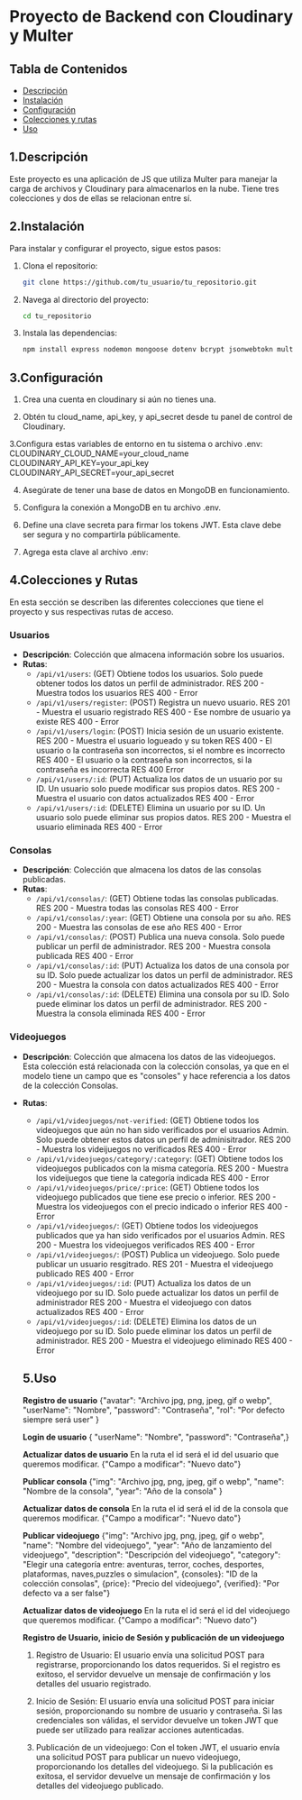 # Proyecto de Backend con Cloudinary y Multer

## Tabla de Contenidos

- [Descripción](#descripción)
- [Instalación](#instalación)
- [Configuración](#configuración)
- [Colecciones y rutas](#ColeccionesRutas)
- [Uso](#uso)

## 1.Descripción

Este proyecto es una aplicación de JS que utiliza Multer para manejar la carga de archivos y Cloudinary para almacenarlos en la nube. Tiene tres colecciones y dos de ellas se relacionan entre sí.

## 2.Instalación

Para instalar y configurar el proyecto, sigue estos pasos:

1. Clona el repositorio:
   ```bash
   git clone https://github.com/tu_usuario/tu_repositorio.git
   ```
2. Navega al directorio del proyecto:
   ```bash
   cd tu_repositorio
   ```
3. Instala las dependencias:

   ```bash
   npm install express nodemon mongoose dotenv bcrypt jsonwebtokn multer multer-storage-cloudinary cloudinary
   ```

## 3.Configuración

1. Crea una cuenta en cloudinary si aún no tienes una.

2. Obtén tu cloud_name, api_key, y api_secret desde tu panel de control de Cloudinary.

3.Configura estas variables de entorno en tu sistema o archivo .env:
CLOUDINARY_CLOUD_NAME=your_cloud_name
CLOUDINARY_API_KEY=your_api_key
CLOUDINARY_API_SECRET=your_api_secret

4. Asegúrate de tener una base de datos en MongoDB en funcionamiento.

5. Configura la conexión a MongoDB en tu archivo .env.

6. Define una clave secreta para firmar los tokens JWT. Esta clave debe ser segura y no compartirla públicamente.

7. Agrega esta clave al archivo .env:

## 4.Colecciones y Rutas

En esta sección se describen las diferentes colecciones que tiene el proyecto y sus respectivas rutas de acceso.

### Usuarios

- **Descripción**: Colección que almacena información sobre los usuarios.
- **Rutas**:
  - `/api/v1/users`: (GET) Obtiene todos los usuarios. Solo puede obtener todos los datos un perfil de administrador.
    RES 200 - Muestra todos los usuarios
    RES 400 - Error
  - `/api/v1/users/register`: (POST) Registra un nuevo usuario.
    RES 201 - Muestra el usuario registrado
    RES 400 - Ese nombre de usuario ya existe
    RES 400 - Error
  - `/api/v1/users/login`: (POST) Inicia sesión de un usuario existente.
    RES 200 - Muestra el usuario logueado y su token
    RES 400 - El usuario o la contraseña son incorrectos, si el nombre es incorrecto
    RES 400 - El usuario o la contraseña son incorrectos, si la contraseña es incorrecta
    RES 400 Error
  - `/api/v1/users/:id`: (PUT) Actualiza los datos de un usuario por su ID. Un usuario solo puede modificar sus propios datos.
    RES 200 - Muestra el usuario con datos actualizados
    RES 400 - Error
  - `/api/v1/users/:id`: (DELETE) Elimina un usuario por su ID. Un usuario solo puede eliminar sus propios datos.
    RES 200 - Muestra el usuario eliminada
    RES 400 - Error

### Consolas

- **Descripción**: Colección que almacena los datos de las consolas publicadas.
- **Rutas**:
  - `/api/v1/consolas/`: (GET) Obtiene todas las consolas publicadas.
    RES 200 - Muestra todas las consolas
    RES 400 - Error
  - `/api/v1/consolas/:year`: (GET) Obtiene una consola por su año.
    RES 200 - Muestra las consolas de ese año
    RES 400 - Error
  - `/api/v1/consolas/`: (POST) Publica una nueva consola. Solo puede publicar un perfil de administrador.
    RES 200 - Muestra consola publicada
    RES 400 - Error
  - `/api/v1/consolas/:id`: (PUT) Actualiza los datos de una consola por su ID. Solo puede actualizar los datos un perfil de administrador.
    RES 200 - Muestra la consola con datos actualizados
    RES 400 - Error
  - `/api/v1/consolas/:id`: (DELETE) Elimina una consola por su ID. Solo puede eliminar los datos un perfil de administrador.
    RES 200 - Muestra la consola eliminada
    RES 400 - Error

### Videojuegos

- **Descripción**: Colección que almacena los datos de las videojuegos. Esta colección está relacionada con la colección consolas, ya que en el modelo tiene un campo que es "consoles" y hace referencia a los datos de la colección Consolas.
- **Rutas**:

  - `/api/v1/videojuegos/not-verified`: (GET) Obtiene todos los videojuegos que aún no han sido verificados por el usuarios Admin. Solo puede obtener estos datos un perfil de adminisitrador.
    RES 200 - Muestra los videijuegos no verificados
    RES 400 - Error
  - `/api/v1/videojuegos/category/:category`: (GET) Obtiene todos los videojuegos publicados con la misma categoría.
    RES 200 - Muestra los videijuegos que tiene la categoría indicada
    RES 400 - Error
  - `/api/v1/videojuegos/price/:price`: (GET) Obtiene todos los videojuego publicados que tiene ese precio o inferior.
    RES 200 - Muestra los videojuegos con el precio indicado o inferior
    RES 400 - Error
  - `/api/v1/videojuegos/`: (GET) Obtiene todos los videojuegos publicados que ya han sido verificados por el usuarios Admin.
    RES 200 - Muestra los videojuegos verificados
    RES 400 - Error
  - `/api/v1/videojuegos/`: (POST) Publica un videojuego. Solo puede publicar un usuario resgitrado.
    RES 201 - Muestra el videojuego publicado
    RES 400 - Error
  - `/api/v1/videojuegos/:id`: (PUT) Actualiza los datos de un videojuego por su ID. Solo puede actualizar los datos un perfil de administrador
    RES 200 - Muestra el videojuego con datos actualizados
    RES 400 - Error
  - `/api/v1/videojuegos/:id`: (DELETE) Elimina los datos de un videojuego por su ID. Solo puede eliminar los datos un perfil de administrador.
    RES 200 - Muestra el videojuego eliminado
    RES 400 - Error

  ## 5.Uso

  **Registro de usuario**
  {"avatar": "Archivo jpg, png, jpeg, gif o webp",
  "userName": "Nombre",
  "password": "Contraseña",
  "rol": "Por defecto siempre será user"
  }

  **Login de usuario**
  { "userName": "Nombre",
  "password": "Contraseña",}

  **Actualizar datos de usuario**
  En la ruta el id será el id del usuario que queremos modificar.
  {"Campo a modificar": "Nuevo dato"}

  **Publicar consola**
  {"img": "Archivo jpg, png, jpeg, gif o webp",
  "name": "Nombre de la consola",
  "year": "Año de la consola"
  }

  **Actualizar datos de consola**
  En la ruta el id será el id de la consola que queremos modificar.
  {"Campo a modificar": "Nuevo dato"}

  **Publicar videojuego**
  {"img": "Archivo jpg, png, jpeg, gif o webp",
  "name": "Nombre del videojuego",
  "year": "Año de lanzamiento del videojuego",
  "description": "Descripción del videojuego",
  "category": "Elegir una categoría entre: aventuras, terror, coches, desportes, plataformas, naves,puzzles o simulacion",
  {consoles}: "ID de la colección consolas",
  {price}: "Precio del videojuego",
  {verified}: "Por defecto va a ser false"}

  **Actualizar datos de videojuego**
  En la ruta el id será el id del videojuego que queremos modificar.
  {"Campo a modificar": "Nuevo dato"}

  **Registro de Usuario, inicio de Sesión y publicación de un videojuego**

  1. Registro de Usuario:
     El usuario envía una solicitud POST para registrarse, proporcionando los datos requeridos.
     Si el registro es exitoso, el servidor devuelve un mensaje de confirmación y los detalles del usuario registrado.

  2. Inicio de Sesión:
     El usuario envía una solicitud POST para iniciar sesión, proporcionando su nombre de usuario y contraseña.
     Si las credenciales son válidas, el servidor devuelve un token JWT que puede ser utilizado para realizar acciones autenticadas.

  3. Publicación de un videojuego:
     Con el token JWT, el usuario envía una solicitud POST para publicar un nuevo videojuego, proporcionando los detalles del videojuego. Si la publicación es exitosa, el servidor devuelve un mensaje de confirmación y los detalles del videojuego publicado.
